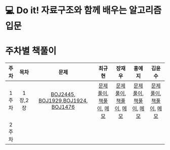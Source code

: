 # 💻 Do it! 자료구조와 함께 배우는 알고리즘 입문

# 주차별 책풀이

|주차|목차|문제|최규현|장재우|홍예지|김윤수|
|:---:|:---:|:---:|:---:|:---:|:---:|:---:
|1주차| 1장,2장 | [BOJ2445](https://www.acmicpc.net/problem/2445), [BOJ1929](https://www.acmicpc.net/problem/1929),[BOJ1924](https://www.acmicpc.net/problem/1924), [BOJ1476](https://www.acmicpc.net/problem/1476)  | [문제풀이](),[책풀이](), [메모](https://github.com/algorithmSSU/data_struct/blob/%EC%B5%9C%EA%B7%9C%ED%98%84/1%EC%A3%BC%EC%B0%A8.md)| [문제풀이](),[책풀이](), [메모](https://github.com/algorithmSSU/data_struct/blob/%EC%9E%A5%EC%9E%AC%EC%9A%B0/1%EC%A3%BC%EC%B0%A8%EB%82%B4%EC%9A%A9%EC%A0%95%EB%A6%AC.md)| [문제풀이](),[책풀이](https://github.com/algorithmSSU/data_struct/tree/%ED%99%8D%EC%98%88%EC%A7%80/chap_01), [메모](https://github.com/algorithmSSU/data_struct/blob/%ED%99%8D%EC%98%88%EC%A7%80/chap_01_%EC%9D%B4%EB%A1%A0.md) | [문제풀이](),[책풀이](https://github.com/algorithmSSU/data_struct/blob/%EA%B9%80%EC%9C%A4%EC%88%98/1%EC%A3%BC%EC%B0%A8_%EC%8B%A4%EC%8A%B5_%EB%AC%B8%EC%A0%9C.ipynb), [메모](https://github.com/algorithmSSU/data_struct/blob/%EA%B9%80%EC%9C%A4%EC%88%98/1%EC%A3%BC%EC%B0%A8.md)|
|2주차||||||||

